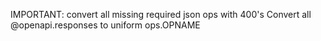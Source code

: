 IMPORTANT: convert all missing required json ops with 400's
Convert all @openapi.responses to uniform ops.OPNAME 